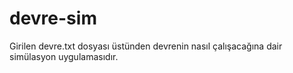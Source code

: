 # devre-sim

Girilen devre.txt dosyası üstünden devrenin nasıl çalışacağına dair simülasyon uygulamasıdır.
